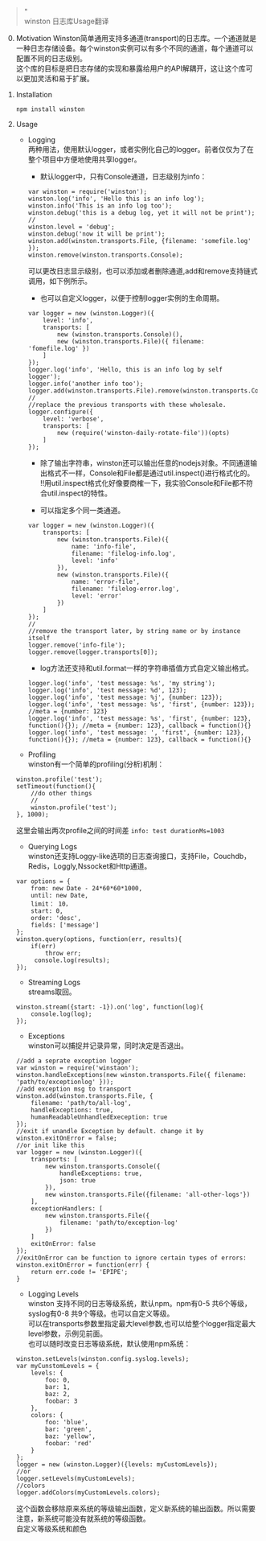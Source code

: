 >"  
>winston 日志库Usage翻译

0. Motivation
    Winston简单通用支持多通道(transport)的日志库。一个通道就是一种日志存储设备。每个winston实例可以有多个不同的通道，每个通道可以配置不同的日志级别。  
    这个库的目标是把日志存储的实现和暴露给用户的API解耦开，这让这个库可以更加灵活和易于扩展。
    
0. Installation
    ~~~
    npm install winston
    ~~~
 
0. Usage  
    * Logging  
    两种用法，使用默认logger，或者实例化自己的logger。前者仅仅为了在整个项目中方便地使用共享logger。  
        - 默认logger中，只有Console通道，日志级别为info：
        ~~~
        var winston = require('winston');
        winston.log('info', 'Hello this is an info log');
        winston.info('This is an info log too');
        winston.debug('this is a debug log, yet it will not be print');
        //
        winston.level = 'debug';
        winston.debug('now it will be print');
        winston.add(winston.transports.File, {filename: 'somefile.log' });
        winston.remove(winston.transports.Console);
        ~~~
        
        可以更改日志显示级别，也可以添加或者删除通道,add和remove支持链式调用，如下例所示。
        
        - 也可以自定义logger，以便于控制logger实例的生命周期。
        ~~~
        var logger = new (winston.Logger)({
            level: 'info',
            transports: [
                new (winston.transports.Console)(),
                new (winston.transports.File)({ filename: 'fomefile.log' })
            ]
        });
        logger.log('info', 'Hello, this is an info log by self logger');
        logger.info('another info too');
        logger.add(winston.transports.File).remove(winston.transports.Console);
        //
        //replace the previous transports with these wholesale.
        logger.configure({
            level: 'verbose',
            transports: [
                new (require('winston-daily-rotate-file'))(opts)
            ]
        });
        ~~~
        
        - 除了输出字符串，winston还可以输出任意的nodejs对象。不同通道输出格式不一样，Console和File都是通过util.inspect()进行格式化的。
        !!用util.inspect格式化好像要商榷一下，我实验Console和File都不符合util.inspect的特性。
        
        - 可以指定多个同一类通道。
        ~~~
        var logger = new (winston.Logger)({
            transports: [
                new (winston.transports.File)({
                    name: 'info-file',
                    filename: 'filelog-info.log',
                    level: 'info'
                }),
                new (winston.transports.File)({
                    name: 'error-file',
                    filename: 'filelog-error.log',
                    level: 'error'
                })
            ]
        });
        //
        //remove the transport later, by string name or by instance itself
        logger.remove('info-file');
        logger.remove(logger.transports[0]);
        ~~~
        
        - log方法还支持和util.format一样的字符串插值方式自定义输出格式。
        ~~~
        logger.log('info', 'test message: %s', 'my string');
        logger.log('info', 'test message: %d', 123);
        logger.log('info', 'test message: %j', {number: 123});
        logger.log('info', 'test message: %s', 'first', {number: 123}); //meta = {number: 123}
        logger.log('info', 'test message: %s', 'first', {number: 123}, function(){}); //meta = {number: 123}, callback = function(){}
        logger.log('info', 'test message: ', 'first', {number: 123}, function(){}); //meta = {number: 123}, callback = function(){}
        ~~~
        
    * Profiling  
    winston有一个简单的profiling(分析)机制：
    ~~~
    winston.profile('test');
    setTimeout(function(){
        //do other things
        //
        winston.profile('test');
    }, 1000);
    ~~~
    这里会输出两次profile之间的时间差 `info: test durationMs=1003`
    
    * Querying Logs  
    winston还支持Loggy-like选项的日志查询接口，支持File，Couchdb，Redis，Loggly,Nssocket和Http通道。
    ~~~
    var options = {
        from: new Date - 24*60*60*1000,
        until: new Date,
        limit： 10，
        start: 0,
        order: 'desc',
        fields: ['message']
    };
    winston.query(options, function(err, results){
        if(err)
            throw err;
         console.log(results);
    });
    ~~~
    
    * Streaming Logs  
    streams取回。
    ~~~
    winston.stream({start: -1}).on('log', function(log){
        console.log(log);
    });
    ~~~
    
    * Exceptions  
    winston可以捕捉并记录异常，同时决定是否退出。
    ~~~
    //add a seprate exception logger 
    var winston = require('winstaon');
    winston.handleExceptions(new winston.transports.File({ filename: 'path/to/exceptionlog' }));
    //add exception msg to transport
    winston.add(winston.transports.File, {
        filename: 'path/to/all-log',
        handleExceptions: true,
        humanReadableUnhandledExeception: true
    });
    //exit if unandle Exception by default. change it by 
    winston.exitOnError = false;
    //or init like this
    var logger = new (winston.Logger)({
        transports: [
            new winston.transports.Console({
                handleExceptions: true,
                json: true
            }),
            new winston.transports.File({filename: 'all-other-logs'})
        ],
        exceptionHandlers: [
            new winston.transports.File({
                filename: 'path/to/exception-log'
            })
        ]
        exitOnError: false
    });
    //exitOnError can be function to ignore certain types of errors:
    winston.exitOnError = function(err) {
        return err.code != 'EPIPE';
    }
    ~~~
    
    * Logging Levels  
    winston 支持不同的日志等级系统，默认npm。npm有0-5 共6个等级，syslog有0-8 共9个等级。也可以自定义等级。  
    可以在transports参数里指定最大level参数,也可以给整个logger指定最大level参数，示例见前面。  
    也可以随时改变日志等级系统，默认使用npm系统：
    ~~~
    winston.setLevels(winston.config.syslog.levels);
    var myCunstomLevels = {
        levels: {
            foo: 0,
            bar: 1,
            baz: 2,
            foobar: 3
        },
        colors: {
            foo: 'blue',
            bar: 'green',
            baz: 'yellow',
            foobar: 'red'
        }
    };
    logger = new (winston.Logger)({levels: myCustomLevels});
    //or
    logger.setLevels(myCustomLevels);
    //colors
    logger.addColors(myCustomLevels.colors);
    ~~~
    这个函数会移除原来系统的等级输出函数，定义新系统的输出函数。所以需要注意，新系统可能没有就系统的等级函数。  
    自定义等级系统和颜色
